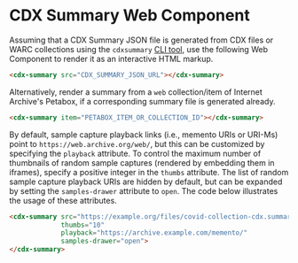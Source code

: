 # CDX Summary Web Component

Assuming that a CDX Summary JSON file is generated from CDX files or WARC collections using the `cdxsummary` [CLI tool](https://github.com/internetarchive/cdx-summary), use the following Web Component to render it as an interactive HTML markup.

```html
<cdx-summary src="CDX_SUMMARY_JSON_URL"></cdx-summary>
```

Alternatively, render a summary from a `web` collection/item of Internet Archive's Petabox, if a corresponding summary file is generated already.

```html
<cdx-summary item="PETABOX_ITEM_OR_COLLECTION_ID"></cdx-summary>
```

By default, sample capture playback links (i.e., memento URIs or URI-Ms) point to `https://web.archive.org/web/`, but this can be customized by specifying the `playback` attribute.
To control the maximum number of thumbnails of random sample captures (rendered by embedding them in iframes), specify a positive integer in the `thumbs` attribute.
The list of random sample capture playback URIs are hidden by default, but can be expanded by setting the `samples-drawer` attribute to `open`.
The code below illustrates the usage of these attributes.

```html
<cdx-summary src="https://example.org/files/covid-collection-cdx.summary.json"
             thumbs="10"
             playback="https://archive.example.com/memento/"
             samples-drawer="open">
</cdx-summary>
```
